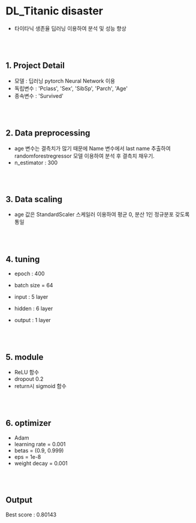 # DL_Titanic disaster
- 타이타닉 생존율 딥러닝 이용하여 분석 및 성능 향상

</br></br>

## 1. Project Detail
- 모델 : 딥러닝 pytorch Neural Network 이용
- 독립변수 : 'Pclass', 'Sex', 'SibSp', 'Parch', 'Age'
- 종속변수 : 'Survived'

</br></br>

## 2. Data preprocessing 
- age 변수는 결측치가 많기 때문에 Name 변수에서 last name 추출하여 randomforestregressor 모델 이용하여 분석 후 결측치 채우기.
- n_estimator : 300

</br></br>


## 3. Data scaling 
- age 값은 StandardScaler 스케일러 이용하여 평균 0, 분산 1인 정규분포 갖도록 통일

</br></br>


## 4. tuning
- epoch : 400
- batch size = 64

- input : 5 layer
- hidden : 6 layer
- output : 1 layer

</br></br>


## 5. module
- ReLU 함수
- dropout 0.2
- return시 sigmoid 함수

</br></br>

## 6. optimizer
- Adam
- learning rate = 0.001
- betas = (0.9, 0.999)
- eps = 1e-8
- weight decay = 0.001

</br></br>


## Output
Best score : 0.80143
